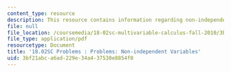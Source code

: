 ```yaml
---
content_type: resource
description: This resource contains information regarding non-independent variables.
file: null
file_location: /coursemedia/18-02sc-multivariable-calculus-fall-2010/3bf21abca6ad229e34a437530e8854f0_MIT18_02SC_pb_42_quest.pdf
file_type: application/pdf
resourcetype: Document
title: '18.02SC Problems : Problems: Non-independent Variables'
uid: 3bf21abc-a6ad-229e-34a4-37530e8854f0
---
```

